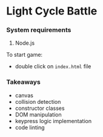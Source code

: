 # Light Cycle Battle

### System requirements
1. Node.js

To start game:
+ double click on `index.html` file


### Takeaways
+ canvas
+ collision detection
+ constructor classes
+ DOM manipulation
+ keypress logic implementation
+ code linting